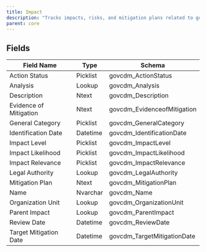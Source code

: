 ```yaml
---
title: Impact
description: "Tracks impacts, risks, and mitigation plans related to government programs, projects, or compliance efforts."
parent: core
---
```


## Fields

| Field Name            | Type      | Schema                  |
|-----------------------|-----------|-------------------------|
| Action Status         | Picklist  | govcdm_ActionStatus     |
| Analysis              | Lookup    | govcdm_Analysis         |
| Description           | Ntext     | govcdm_Description      |
| Evidence of Mitigation| Ntext     | govcdm_EvidenceofMitigation |
| General Category      | Picklist  | govcdm_GeneralCategory  |
| Identification Date   | Datetime  | govcdm_IdentificationDate |
| Impact Level          | Picklist  | govcdm_ImpactLevel      |
| Impact Likelihood     | Picklist  | govcdm_ImpactLikelihood |
| Impact Relevance      | Picklist  | govcdm_ImpactRelevance  |
| Legal Authority       | Lookup    | govcdm_LegalAuthority   |
| Mitigation Plan       | Ntext     | govcdm_MitigationPlan   |
| Name                  | Nvarchar  | govcdm_Name             |
| Organization Unit     | Lookup    | govcdm_OrganizationUnit |
| Parent Impact         | Lookup    | govcdm_ParentImpact     |
| Review Date           | Datetime  | govcdm_ReviewDate       |
| Target Mitigation Date| Datetime  | govcdm_TargetMitigationDate|
